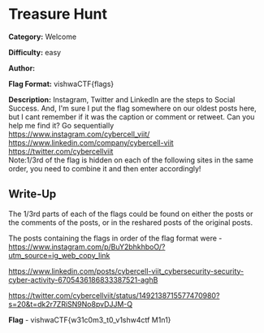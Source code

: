 # Treasure Hunt 

**Category:** Welcome

**Difficulty:** easy

**Author:**

**Flag Format:** vishwaCTF{flags}

**Description:** Instagram, Twitter and LinkedIn are the steps to Social Success. And, I'm sure I put the flag somewhere on our oldest posts here, but I cant remember if it was the caption or comment or retweet. Can you help me find it? Go sequentially
<br>
https://www.instagram.com/cybercell_viit/ <br>
https://www.linkedin.com/company/cybercell-viit <br>
https://twitter.com/cybercellviit <br>
Note:1/3rd of the flag is hidden on each of the following sites in the same order, you need to combine it and then enter accordingly!

## Write-Up
The 1/3rd parts of each of the flags could be found on either the posts or the comments of the posts, or in the reshared posts of the original posts.

The posts containing the flags in order of the flag format were - 
https://www.instagram.com/p/BuY2bhkhboO/?utm_source=ig_web_copy_link

https://www.linkedin.com/posts/cybercell-viit_cybersecurity-security-cyber-activity-6705436186833387521-aghB

https://twitter.com/cybercellviit/status/1492138715577470980?s=20&t=dk2r7ZRiSN9No8pvDJJM-Q

**Flag** - vishwaCTF{w31c0m3_t0_v1shw4ctf M1n1}